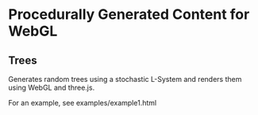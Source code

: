 Procedurally Generated Content for WebGL
========================================

Trees
-----

Generates random trees using a stochastic L-System and renders them using
WebGL and three.js.

For an example, see examples/example1.html

